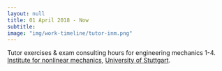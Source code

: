 ```yaml
---
layout: null
title: 01 April 2018 - Now
subtitle:
image: "img/work-timeline/tutor-inm.png"
---
```

Tutor exercises & exam consulting hours for engineering mechanics 1-4. [Institute for nonlinear mechanics](https://www.inm.uni-stuttgart.de/en/index.html), [University of Stuttgart](https://www.uni-stuttgart.de/).